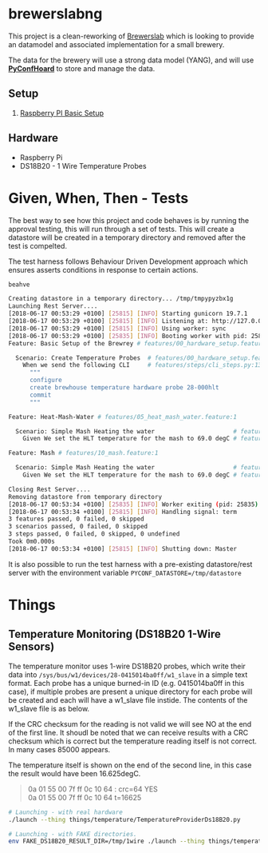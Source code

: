 # brewerslabng

This project is a clean-reworking of [Brewerslab](https://github.com/allena29/brewerslab) which is looking to provide an datamodel and associated implementation for a small brewery.

The data for the brewery will use a strong data model (YANG), and will use [**PyConfHoard**](pyconfhoard/README.md) to store and manage the data.


## Setup

1. [Raspberry PI Basic Setup](Documentation/RaspberryPi.md)


## Hardware 

- Raspberry Pi 
- DS18B20 - 1 Wire Temperature Probes



# Given, When, Then - Tests

The best way to see how this project and code behaves is by running the approval testing, this will run through a set of tests. This will create a datastore will be created in a temporary directory and removed after the test is compelted. 

The test harness follows Behaviour Driven Development approach which ensures asserts conditions in response to certain actions.



```bash
beahve

Creating datastore in a temporary directory... /tmp/tmpypyzbx1g
Launching Rest Server....
[2018-06-17 00:53:29 +0100] [25815] [INFO] Starting gunicorn 19.7.1
[2018-06-17 00:53:29 +0100] [25815] [INFO] Listening at: http://127.0.0.1:8599 (25815)
[2018-06-17 00:53:29 +0100] [25815] [INFO] Using worker: sync
[2018-06-17 00:53:29 +0100] [25835] [INFO] Booting worker with pid: 25835
Feature: Basic Setup of the Brewrey # features/00_hardware_setup.feature:1

  Scenario: Create Temperature Probes  # features/00_hardware_setup.feature:3
    When we send the following CLI     # features/steps/cli_steps.py:13 0.000s
      """
      configure
      create brewhouse temperature hardware probe 28-000hlt
      commit
      """

Feature: Heat-Mash-Water # features/05_heat_mash_water.feature:1

  Scenario: Simple Mash Heating the water                      # features/05_heat_mash_water.feature:3
    Given We set the HLT temperature for the mash to 69.0 degC # features/steps/cli_steps.py:23 0.000s

Feature: Mash # features/10_mash.feature:1

  Scenario: Simple Mash Heating the water                      # features/10_mash.feature:3
    Given We set the HLT temperature for the mash to 69.0 degC # features/steps/cli_steps.py:23 0.000s

Closing Rest Server....
Removing datastore from temporary directory
[2018-06-17 00:53:34 +0100] [25835] [INFO] Worker exiting (pid: 25835)
[2018-06-17 00:53:34 +0100] [25815] [INFO] Handling signal: term
3 features passed, 0 failed, 0 skipped
3 scenarios passed, 0 failed, 0 skipped
3 steps passed, 0 failed, 0 skipped, 0 undefined
Took 0m0.000s
[2018-06-17 00:53:34 +0100] [25815] [INFO] Shutting down: Master
```

It is also possible to run the test harness with a pre-existing datastore/rest server with the environment variable `PYCONF_DATASTORE=/tmp/datastore`

# Things

## Temperature Monitoring (DS18B20 1-Wire Sensors)

The temperature monitor uses 1-wire DS18B20 probes, which write their data into `/sys/bus/w1/devices/28-0415014ba0ff/w1_slave` in a simple text format. Each probe has a unique burned-in ID (e.g. 0415014ba0ff in this case), if multiple probes are present a unique directory for each probe will be created and each will have a w1\_slave file instide. The contents of the w1\_slave file is as below. 

If the CRC checksum for the reading is not valid we will see NO at the end of the first line. It shoudl be noted that we can receive results with a CRC checksum which is correct but the temperature reading itself is not correct. In many cases 85000 appears. 

The temperature itself is shown on the end of the second line, in this case the result would have been 16.625degC.


> 0a 01 55 00 7f ff 0c 10 64 : crc=64 YES  
> 0a 01 55 00 7f ff 0c 10 64 t=16625



```bash
# Launching - with real hardware
./launch --thing things/temperature/TemperatureProviderDs18B20.py

# Launching - with FAKE directories.
env FAKE_DS18B20_RESULT_DIR=/tmp/1wire ./launch --thing things/temperature/TemperatureProviderDs18B20.py
```






